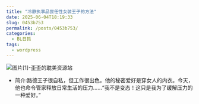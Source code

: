 ```yaml
---
title: "冷静执事品尝任性女装王子的方法"
date: 2025-06-04T18:19:33
slug: 0453b753
permalink: /posts/0453b753/
categories:
  - BL日抓
tags:
  - wordpress
---
```


![图片[1]-歪歪的耽美资源站](/images/wp/0453b753-bf00a64c.jpg)

*   简介:路德王子很自私，但工作很出色。他的秘密爱好是穿女人的内衣。今天，他也命令管家释放日常生活的压力……“我不是变态！这只是我为了缓解压力的一种爱好。”

